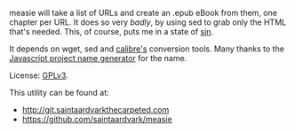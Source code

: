 measie will take a list of URLs and create an .epub eBook from them,
one chapter per URL.  It does so very *badly*, by using sed to grab
only the HTML that's needed.  This, of course, puts me in a state of
[sin](http://stackoverflow.com/questions/1732348/regex-match-open-tags-except-xhtml-self-contained-tags).

It depends on wget, sed and [calibre's](http://calibre-ebook.com/)
conversion tools.  Many thanks to the [Javascript project name
generator](http://mrsharpoblunto.github.io/foswig.js/) for the name.

License:  [GPLv3](https://www.gnu.org/licenses/quick-guide-gplv3.html).

This utility can be found at:

* http://git.saintaardvarkthecarpeted.com
* https://github.com/saintaardvark/measie

